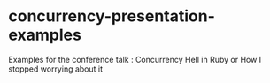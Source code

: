 concurrency-presentation-examples
=================================

Examples for the conference talk : Concurrency Hell in Ruby or How I stopped worrying about it
